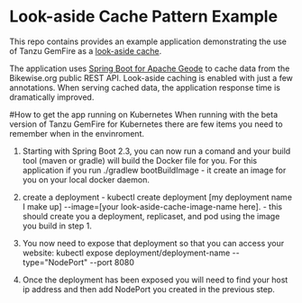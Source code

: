 <!-- Copyright (C) 2019-Present Pivotal Software, Inc. All rights reserved.

This program and the accompanying materials are made available under the terms of the under the Apache License, Version
2.0 (the "License”); you may not use this file except in compliance with the License. You may obtain a copy of the
License at

http://www.apache.org/licenses/LICENSE-2.0

Unless required by applicable law or agreed to in writing, software distributed under the License is distributed on an
"AS IS" BASIS, WITHOUT WARRANTIES OR CONDITIONS OF ANY KIND, either express or implied. See the License for the specific
language governing permissions and limitations under the License. -->

# Look-aside Cache Pattern Example

This repo contains provides an example application demonstrating the use of
Tanzu GemFire as a [look-aside cache](https://content.pivotal.io/blog/an-introduction-to-look-aside-vs-inline-caching-patterns).

The application uses [Spring Boot for Apache Geode](https://docs.spring.io/autorepo/docs/spring-boot-data-geode-build/current/reference/html5/) to cache data from the Bikewise.org public REST API. Look-aside caching is enabled with just a few annotations. When serving cached data, the application response time is dramatically improved.

#How to get the app running on Kubernetes
When running with the beta version of Tanzu GemFire for Kubernetes there are few items you need to remember when in the envinroment.

1.  Starting with Spring Boot 2.3, you can now run a comand and your build tool (maven or gradle) will build the Docker file for you.  For this application if you run ./gradlew bootBuildImage - it create an image for you on your local docker daemon.

2.  create a deployment - kubectl create deployment [my deployment name I make up] --image=[your look-aside-cache-image-name here]. -  this should create you a deployment, replicaset, and pod using the image you build in step 1.

3.  You now need to expose that deployment so that you can access your website:  kubectl expose deployment/deployment-name --type="NodePort" --port 8080

4.  Once the deployment has been exposed you will need to find your host ip address and then add NodePort you created in the previous step.

